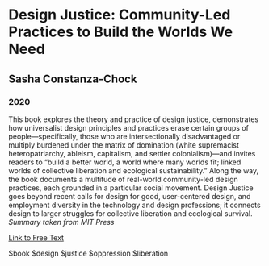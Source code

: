 # Design Justice: Community-Led Practices to Build the Worlds We Need 
## Sasha Constanza-Chock
### 2020

This book explores the theory and practice of design justice, demonstrates how universalist design principles and practices erase certain groups of people—specifically, those who are intersectionally disadvantaged or multiply burdened under the matrix of domination (white supremacist heteropatriarchy, ableism, capitalism, and settler colonialism)—and invites readers to “build a better world, a world where many worlds fit; linked worlds of collective liberation and ecological sustainability.” Along the way, the book documents a multitude of real-world community-led design practices, each grounded in a particular social movement. Design Justice goes beyond recent calls for design for good, user-centered design, and employment diversity in the technology and design professions; it connects design to larger struggles for collective liberation and ecological survival. *Summary taken from MIT Press*

[Link to Free Text](https://direct.mit.edu/books/book/4605/Design-JusticeCommunity-Led-Practices-to-Build-the)

$book $design $justice $oppression $liberation 
